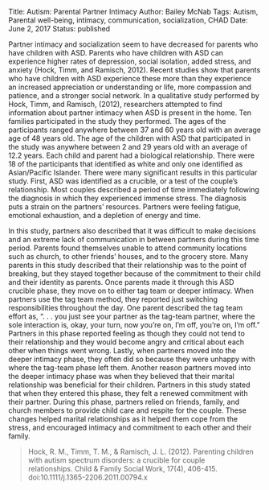 Title: Autism: Parental Partner Intimacy
Author: Bailey McNab
Tags: Autism, Parental well-being, intimacy, communication, socialization, CHAD
Date: June 2, 2017
Status: published

Partner intimacy and socialization seem to have decreased for parents who have children with ASD. Parents who have children with ASD can experience higher rates of depression, social isolation, added stress, and anxiety (Hock, Timm, and Ramisch, 2012). Recent studies show that parents who have children with ASD experience these more than they experience an increased appreciation or understanding or life, more compassion and patience, and a stronger social network. In a qualitative study performed by Hock, Timm, and Ramisch, (2012), researchers attempted to find information about partner intimacy when ASD is present in the home. Ten families participated in the study they performed. The ages of the participants ranged anywhere between 37 and 60 years old with an average age of 48 years old. The age of the children with ASD that participated in the study was anywhere between 2 and 29 years old with an average of 12.2 years. Each child and parent had a biological relationship. There were 18 of the participants that identified as white and only one identified as Asian/Pacific Islander. There were many significant results in this particular study. First, ASD was identified as a crucible, or a test of the couple’s relationship. Most couples described a period of time immediately following the diagnosis in which they experienced immense stress. The diagnosis puts a strain on the partners’ resources. Partners were feeling fatigue, emotional exhaustion, and a depletion of energy and time. 

In this study, partners also described that it was difficult to make decisions and an extreme lack of communication in between partners during this time period. Parents found themselves unable to attend community locations such as church, to other friends’ houses, and to the grocery store. Many parents in this study described that their relationship was to the point of breaking, but they stayed together because of the commitment to their child and their identity as parents. Once parents made it through this ASD crucible phase, they move on to either tag team or deeper intimacy. When partners use the tag team method, they reported just switching responsibilities throughout the day. One parent described the tag team effort as, “. . . you just see your partner as the tag-team partner, where the sole interaction is, okay, your turn, now you’re on, I’m off, you’re on, I’m off.” Partners in this phase reported feeling as though they could not tend to their relationship and they would become angry and critical about each other when things went wrong. Lastly, when partners moved into the deeper intimacy phase, they often did so because they were unhappy with where the tag-team phase left them. Another reason partners moved into the deeper intimacy phase was when they believed that their marital relationship was beneficial for their children. Partners in this study stated that when they entered this phase, they felt a renewed commitment with their partner. During this phase, partners relied on friends, family, and church members to provide child care and respite for the couple. These changes helped marital relationships as it helped them cope from the stress, and encouraged intimacy and commitment to each other and their family.

> Hock, R. M., Timm, T. M., & Ramisch, J. L. (2012). Parenting children with autism 	spectrum disorders: a crucible for couple relationships. Child & Family Social 	Work, 17(4), 406-415. doi:10.1111/j.1365-2206.2011.00794.x
